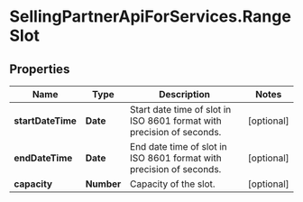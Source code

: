 # SellingPartnerApiForServices.RangeSlot

## Properties

Name | Type | Description | Notes
------------ | ------------- | ------------- | -------------
**startDateTime** | **Date** | Start date time of slot in ISO 8601 format with precision of seconds. | [optional] 
**endDateTime** | **Date** | End date time of slot in ISO 8601 format with precision of seconds. | [optional] 
**capacity** | **Number** | Capacity of the slot. | [optional] 


